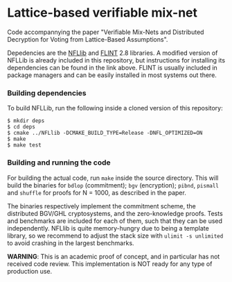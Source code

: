 # Lattice-based verifiable mix-net
 
Code accompannying the paper "Verifiable Mix-Nets and Distributed Decryption for Voting from Lattice-Based Assumptions".

Depedencies are the [NFLlib](https://github.com/quarkslab/NFLlib) and [FLINT](https://flintlib.org/doc/) 2.8 libraries.
A modified version of NFLLib is already included in this repository, but instructions for installing its dependencies can be found in the link above.
FLINT is usually included in package managers and can be easily installed in most systems out there.

### Building dependencies

To build NFLLib, run the following inside a cloned version of this repository:

```
$ mkdir deps
$ cd deps
$ cmake ../NFLlib -DCMAKE_BUILD_TYPE=Release -DNFL_OPTIMIZED=ON
$ make
$ make test
```
### Building and running the code

For building the actual code, run `make` inside the source directory. This will build the binaries for `bdlop` (commitment); `bgv` (encryption); `pibnd`, `pismall` and `shuffle` for proofs for N = 1000, as described in the paper.

The binaries respectively implement the commitment scheme, the distributed BGV/GHL cryptosystems, and the zero-knowledge proofs. Tests and benchmarks are included for each of them, such that they can be used independently. NFLlib is quite memory-hungry due to being a template library, so we recommend to adjust the stack size with `ulimit -s unlimited` to avoid crashing in the largest benchmarks.

__WARNING__: This is an academic proof of concept, and in particular has not received code review. This implementation is NOT ready for any type of production use.
